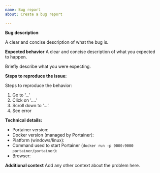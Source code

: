 ```yaml
---
name: Bug report
about: Create a bug report

---
```


<!--

Thanks for reporting a bug for Portainer !

You can find more information about Portainer support framework policy here: https://www.portainer.io/2019/04/portainer-support-policy/

Do you need help or have a question? Come chat with us on Slack http://portainer.io/slack/.

Before opening a new issue, make sure that we do not have any duplicates
already open. You can ensure this by searching the issue list for this
repository. If there is a duplicate, please close your issue and add a comment
to the existing issue instead.

Also, be sure to check our FAQ and documentation first: https://portainer.readthedocs.io
-->

**Bug description**

A clear and concise description of what the bug is.

**Expected behavior**
A clear and concise description of what you expected to happen.

Briefly describe what you were expecting.

**Steps to reproduce the issue:**

Steps to reproduce the behavior:
1. Go to '...'
2. Click on '....'
3. Scroll down to '....'
4. See error

**Technical details:**

* Portainer version:
* Docker version (managed by Portainer):
* Platform (windows/linux):
* Command used to start Portainer (`docker run -p 9000:9000 portainer/portainer`):
* Browser:

**Additional context**
Add any other context about the problem here.
